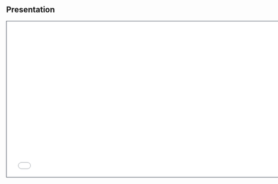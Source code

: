 ## Presentation

<iframe class="slide-deck" src="index.html" height="420" width="750" style="border: 1px solid #2e3846;"></iframe>